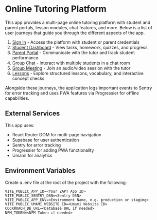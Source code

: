 # Online Tutoring Platform

This app provides a multi-page online tutoring platform with student and parent portals, lesson modules, chat features, and more. Below is a list of user journeys that guide you through the different aspects of the app.

1. [Sign In](docs/journeys/sign-in.md) - Access the platform with student or parent credentials
2. [Student Dashboard](docs/journeys/student-dashboard.md) - View tasks, homework, quizzes, and progress
3. [Parent Portal](docs/journeys/parent-portal.md) - Communicate with the tutor and track student performance
4. [Group Chat](docs/journeys/group-chat.md) - Interact with multiple students in a chat room
5. [Group Meeting](docs/journeys/group-meeting.md) - Join an audio/video session with the tutor
6. [Lessons](docs/journeys/lessons.md) - Explore structured lessons, vocabulary, and interactive concept checks

Alongside these journeys, the application logs important events to Sentry for error tracking and uses PWA features via Progressier for offline capabilities.

## External Services
This app uses:
- React Router DOM for multi-page navigation
- Supabase for user authentication
- Sentry for error tracking
- Progressier for adding PWA functionality
- Umami for analytics

## Environment Variables
Create a .env file at the root of the project with the following:
```
VITE_PUBLIC_APP_ID=<Your ZAPT App ID>
VITE_PUBLIC_SENTRY_DSN=<Sentry DSN>
VITE_PUBLIC_APP_ENV=<Environment Name, e.g. production or staging>
VITE_PUBLIC_UMAMI_WEBSITE_ID=<Umami Website ID>
COCKROACH_DB_URL=<Database URL if needed>
NPM_TOKEN=<NPM Token if needed>
```
